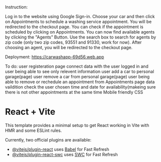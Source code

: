 Instruction:

Log in to the website using Google Sign-in.
Choose your car and then click on Appointments to schedule a washing service appointment.
You will be redirected to the checkout page.
You can check if the appointment is scheduled by clicking on Appointments.
You can now find available agents by clicking the "Agents" Button.
Use the search box to search for agents by zip code (only two zip codes, 93551 and 91330, work for now).
After choosing an agent, you will be redirected to the checkout page.

Deployment:
https://carwashapp-69d56.web.app

To do:
user registeration page
connect data with the user logged in and user being able to see only relevent information
user add a car to personal garage(page)
user remove a car from personal garage(page)
user being able to remove or rechedule an appointment from Appointments page
data vaildition
check the user chosen time and date for availability(makeing sure there is not other appointments at the same time
Mobile friendly CSS

# React + Vite

This template provides a minimal setup to get React working in Vite with HMR and some ESLint rules.

Currently, two official plugins are available:

- [@vitejs/plugin-react](https://github.com/vitejs/vite-plugin-react/blob/main/packages/plugin-react/README.md) uses [Babel](https://babeljs.io/) for Fast Refresh
- [@vitejs/plugin-react-swc](https://github.com/vitejs/vite-plugin-react-swc) uses [SWC](https://swc.rs/) for Fast Refresh
